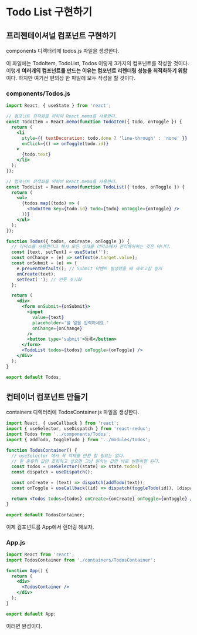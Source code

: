# Todo List 구현하기

## 프리젠테이셔널 컴포넌트 구현하기

components 디렉터리에 todos.js 파일을 생성한다.

이 파일에는 TodoItem, TodoList, Todos 이렇게 3가지의 컴포넌트를 작성할 것이다. 이렇게 **여러개의 컴포넌트를 만드는 이유는 컴포넌트 리렌더링 성능을 최적화하기 위함**이다. 하지만 여기선 편의상 한 파일에 모두 작성을 할 것이다.

### components/Todos.js

```jsx
import React, { useState } from 'react';

// 컴포넌트 최적화를 위하여 React.memo를 사용한다.
const TodoItem = React.memo(function TodoItem({ todo, onToggle }) {
  return (
    <li
      style={{ textDecoration: todo.done ? 'line-through' : 'none' }}
      onClick={() => onToggle(todo.id)}
    >
      {todo.text}
    </li>
  );
});

// 컴포넌트 최적화를 위하여 React.memo를 사용한다.
const TodoList = React.memo(function TodoList({ todos, onToggle }) {
  return (
    <ul>
      {todos.map((todo) => (
        <TodoItem key={todo.id} todo={todo} onToggle={onToggle} />
      ))}
    </ul>
  );
});

function Todos({ todos, onCreate, onToggle }) {
  // 리덕스를 사용한다고 해서 모든 상태를 리덕스에서 관리해야하는 것은 아니다.
  const [text, setText] = useState('');
  const onChange = (e) => setText(e.target.value);
  const onSubmit = (e) => {
    e.preventDefault(); // Submit 이벤트 발생했을 때 새로고침 방지
    onCreate(text);
    setText(''); // 인풋 초기화
  };

  return (
    <div>
      <form onSubmit={onSubmit}>
        <input
          value={text}
          placeholder='할 일을 입력하세요.'
          onChange={onChange}
        />
        <button type='submit'>등록</button>
      </form>
      <TodoList todos={todos} onToggle={onToggle} />
    </div>
  );
}

export default Todos;
```

## 컨테이너 컴포넌트 만들기

containers 디렉터리에 TodosContainer.js 파일을 생성한다.

```jsx
import React, { useCallback } from 'react';
import { useSelector, useDispatch } from 'react-redux';
import Todos from '../components/Todos';
import { addTodo, toggleTodo } from '../modules/todos';

function TodosContainer() {
  // useSelector 에서 꼭 객체를 반환 할 필요는 없다.
  // 한 종류의 값만 조회하고 싶으면 그냥 원하는 값만 바로 반환하면 된다.
  const todos = useSelector((state) => state.todos);
  const dispatch = useDispatch();

  const onCreate = (text) => dispatch(addTodo(text));
  const onToggle = useCallback((id) => dispatch(toggleTodo(id)), [dispatch]); // 최적화를 위해 useCallback 사용

  return <Todos todos={todos} onCreate={onCreate} onToggle={onToggle} />;
}

export default TodosContainer;
```

이제 컴포넌트를 App에서 렌더링 해보자.

### App.js

```jsx
import React from 'react';
import TodosContainer from './containers/TodosContainer';

function App() {
  return (
    <div>
      <TodosContainer />
    </div>
  );
}

export default App;
```

이러면 완성이다.
